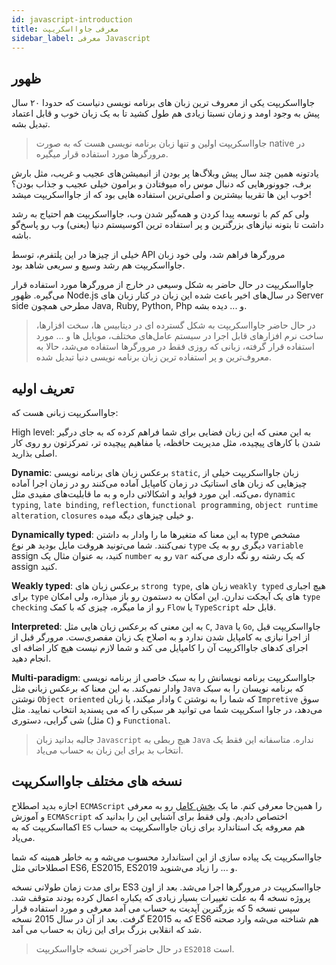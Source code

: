 ```yaml
---
id: javascript-introduction
title: معرفی جاوا‌اسکریپت
sidebar_label: معرفی Javascript
---
```


## ظهور

جاوااسکریپت یکی از معروف ترین زبان های برنامه نویسی دنیاست که حدودا ۲۰ سال پیش به وجود اومد
 و زمان نسبتا زیادی هم طول کشید تا به یک زبان خوب و قابل اعتماد تبدیل بشه.

> جاوااسکریپت اولین و تنها زبان برنامه‌ نویسی هست که به صورت native در مرورگرها مورد استفاده قرار میگیره.

یادتونه همین چند سال پیش وبلاگ‌ها پر بودن از انیمیشن‌های عجیب و غریب، مثل بارش برف، جوونورهایی که دنبال موس راه میوفتادن و برامون خیلی عجیب و جذاب بودن؟ خوب این ها تقریبا بیشترین و اصلی‌ترین استفاده هایی بود که از جاوااسکریپت میشد!

ولی کم کم با توسعه پیدا کردن و همه‌گیر شدن وب، جاوااسکریپت هم احتیاج به رشد داشت تا بتونه نیازهای بزرگترین و پر‌ استفاده ترین اکوسیستم دنیا (یعنی) وب رو پاسخ‌گو باشه.

خیلی از چیزها در این پلتفرم، توسط API مرورگرها فراهم شد، ولی خود زبان جاوااسکریپت هم رشد وسیع و سریعی شاهد بود.

جاوااسکریپت در حال حاضر به شکل وسیعی در خارج از مرورگرها مورد استفاده قرار می‌گیره. ظهور Node.js در سال‌های اخیر باعث شده این زبان در کنار زبان های Server side مطرحی همچون Java, Ruby, Python, Php و ... دیده بشه.

> در حال حاضر جاوااسکریپت به شکل گسترده ای در دیتابیس ها، سخت افزارها، ساخت نرم افزارهای قابل اجرا در سیستم عامل‌های مختلف، موبایل ها و ... مورد استفاده قرار گرفته، زبانی که روزی فقط در مرورگرها استفاده می‌شد، حالا به معروف‌ترین و پر استفاده ترین زبان برنامه نویسی دنیا تبدیل شده.

## تعریف اولیه

جاوااسکریپت زبانی هست که:

High level: به این معنی که این زبان فضایی برای شما فراهم کرده که به جای درگیر شدن با کارهای پیچیده، مثل مدیریت حافظه، یا مفاهیم پیچیده تر، تمرکزتون رو روی کار اصلی بذارید.

**Dynamic**: برعکس زبان های برنامه نویسی `static`, زبان جاوااسکریپت خیلی از چیزهایی که زبان های استاتیک در زمان کامپایل آماده می‌کنند رو در زمان اجرا آماده می‌کنه. این مورد فواید و اشکالاتی داره و به ما قابلیت‌های مفیدی مثل، `dynamic typing`, `late binding`, `reflection`,
`functional programming`, `object runtime alteration`, `closures` و خیلی چیزهای دیگه میده.

**Dynamically typed**: به این معنا که متغیرها ما را وادار به داشتن type مشخص نمی‌کنند.
شما می‌تونید هروقت مایل بودید هر نوع `type` دیگری رو به یک `variable` assign کنید، به عنوان مثال یک `number` رو به `var` که یک رشته رو نگه داری می‌کنه assign کنید.

**Weakly typed**: برعکس زبان های `strong type`, زبان های `weakly typed` هیچ اجباری برای `type` های یک آبجکت ندارن.
این امکان به دستمون رو باز میذاره، ولی امکان  `type checking` رو از ما میگره، چیزی که با کمک `Flow` یا `TypeScript` قابل حله.

**Interpreted**: به این معنی که برعکس زبان هایی مثل `C`, `Java` یا `Go`, جاوااسکریپت قبل از اجرا نیازی به کامپایل شدن ندارد و به اصلاح یک زبان مفصری‌ست. مرورگر قبل از اجرای کدهای جاوااکریپت آن را کامپایل می کند و شما لازم نیست هیچ کار اضافه ای انجام دهید.

**Multi-paradigm**: جاوااسکریپت برنامه نویسانش را به سبک خاصی از برنامه نویسی وادار نمی‌کند. به این معنا که برعکس زبانی مثل `Java` که برنامه نویسان را به سبک نوشتن `Object oriented` وادار میکند، یا زبان `C` که شما را به نوشتن `Impretive` سوق می‌دهد، در جاوا اسکریپت شما می توانید هر سبکی را که می پسندید انتخاب نمایید. مثل شی گرایی، دستوری (مثل `C`) و `Functional`.

> جالبه بدانید زبان `Javascript` هیچ ربطی به `Java` نداره. متاسفانه این فقط یک انتخاب بد برای این زبان به حساب می‌یاد.

## نسخه های مختلف جاوااسکریپت

اجازه بدید اصطلاح `ECMAScript` را همین‌جا معرفی کنم. ما یک [بخش کامل](javascript-ecmascript.md) رو به معرفی و آموزش `ECMAScript` اختصاص دادیم. ولی فقط برای آشنایی این را بدانید که اکمااسکریپت که به `ES` هم معروفه یک استاندارد برای زبان جاوااسکریپت به حساب می‌یاد.

جاوااسکریپت یک پیاده سازی از این استاندارد محسوب می‌شه و به خاطر همینه که شما اصطلاحاتی مثل ES6, ES2015, ES2019 و ... را زیاد می‌شنوید.

برای مدت زمان طولانی نسخه ES3 جاوااسکریپت در مرورگرها اجرا می‌شد. بعد از اون پروژه نسخه 4 به علت تغییرات بسیار زیادی که یکباره اعمال کرده بودند متوقف شد. سپس نسخه 5 که بزرگترین آپدیت به حساب می آمد معرفی و مورد استفاده قرار گرفت. بعد از آن در سال 2015 نسخه E2015 که به ES6 هم شناخته می‌شه وارد صحنه شد که انقلابی بزرگ برای این زبان به حساب می آمد.

> در حال حاضر آخرین نسخه جاوااسکریپت `ES2018` است.